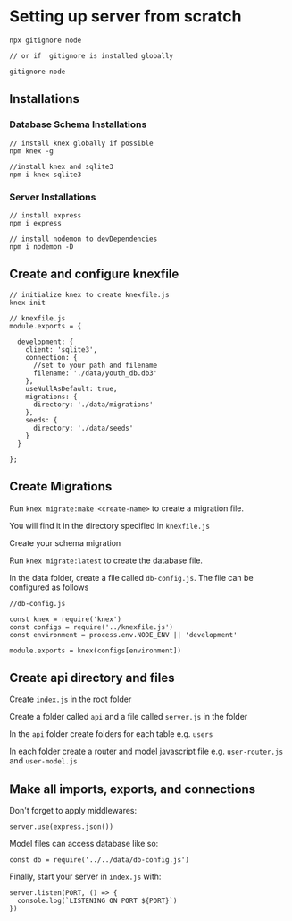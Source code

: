 # Setting up server from scratch

```
npx gitignore node

// or if  gitignore is installed globally

gitignore node
```

## Installations
### Database Schema Installations

```
// install knex globally if possible
npm knex -g

//install knex and sqlite3
npm i knex sqlite3
```

### Server Installations
```
// install express
npm i express

// install nodemon to devDependencies
npm i nodemon -D
```

## Create and configure knexfile
```
// initialize knex to create knexfile.js
knex init
```

```
// knexfile.js
module.exports = {

  development: {
    client: 'sqlite3',
    connection: {
      //set to your path and filename
      filename: './data/youth_db.db3'
    },
    useNullAsDefault: true,
    migrations: {
      directory: './data/migrations'
    },
    seeds: {
      directory: './data/seeds'
    }
  }

};
```

## Create Migrations
Run `knex migrate:make <create-name>` to create a migration file.

You will find it in the directory specified in `knexfile.js`

Create your schema migration

Run `knex migrate:latest` to create the database file.

In the data folder, create a file called `db-config.js`.  The file can be configured as follows
```
//db-config.js

const knex = require('knex')
const configs = require('../knexfile.js')
const environment = process.env.NODE_ENV || 'development'

module.exports = knex(configs[environment])
```

## Create api directory and files

Create `index.js` in the root folder

Create a folder called `api` and a file called `server.js` in the folder

In the `api` folder create folders for each table e.g. `users`

In each folder create a router and model javascript file e.g. `user-router.js` and `user-model.js`

## Make all imports, exports, and connections
Don't forget to apply middlewares:
```
server.use(express.json())
```

Model files can access database like so:
```
const db = require('../../data/db-config.js')
```

Finally, start your server in `index.js` with:
```
server.listen(PORT, () => {
  console.log(`LISTENING ON PORT ${PORT}`)
})
```

